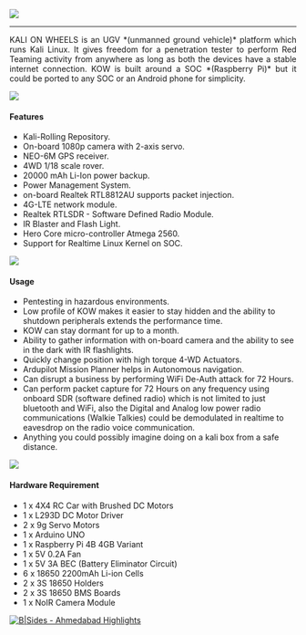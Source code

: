 ![](https://raw.githubusercontent.com/seedon198/kalionwheels/master/images/logo.png)

------------
<div style="text-align: justify">
KALI ON WHEELS is an UGV *(unmanned ground vehicle)* platform which runs Kali Linux. It gives freedom for a penetration tester to perform Red Teaming activity from anywhere as long as both the devices have a stable internet connection. KOW is built around a SOC *(Raspberry Pi)* but it could be ported to any SOC or an Android phone for simplicity.
</div>




![](https://raw.githubusercontent.com/seedon198/kalionwheels/master/images/front.jpg)


#### Features
- Kali-Rolling Repository.
- On-board 1080p camera with 2-axis servo.
- NEO-6M GPS receiver.
- 4WD 1/18 scale rover.
- 20000 mAh Li-Ion power backup.
- Power Management System.
- on-board Realtek RTL8812AU supports packet injection.
- 4G-LTE network module.
- Realtek RTLSDR - Software Defined Radio Module.
- IR Blaster and Flash Light.
- Hero Core micro-controller Atmega 2560.
- Support for Realtime Linux Kernel on SOC.



![](https://raw.githubusercontent.com/seedon198/kalionwheels/master/images/side.jpg)


#### Usage

- Pentesting in hazardous environments.
- Low profile of KOW  makes it easier to stay hidden and the ability to shutdown peripherals extends the performance time.
- KOW can stay dormant for up to a month.
- Ability to gather information with on-board camera and the ability to see in the dark with IR flashlights.
- Quickly change position with high torque 4-WD Actuators.
- Ardupilot Mission Planner helps in Autonomous navigation.
- Can disrupt a business by performing WiFi De-Auth attack for 72 Hours.
- Can perform packet capture for 72 Hours on any frequency using onboard SDR (software defined radio) which is not limited to  just bluetooth and WiFi, also the Digital and Analog low power radio communications (Walkie Talkies) could be demodulated in realtime to eavesdrop on the radio voice communication.
- Anything you could possibly imagine doing on a kali box from a safe distance.


![](https://raw.githubusercontent.com/seedon198/kalionwheels/master/images/top.jpg)



#### Hardware Requirement

- 1 x 4X4 RC Car with Brushed DC Motors
- 1 x L293D DC Motor Driver
- 2 x 9g Servo Motors
- 1 x Arduino UNO
- 1 x Raspberry Pi 4B 4GB Variant
- 1 x 5V 0.2A Fan
- 1 x 5V 3A BEC (Battery Eliminator Circuit)
- 6 x 18650 2200mAh Li-ion Cells
- 2 x 3S 18650 Holders
- 2 x 3S 18650 BMS Boards
- 1 x NoIR Camera Module

[![B|Sides - Ahmedabad Highlights](https://i.ytimg.com/an_webp/WxWGKomwkuo/mqdefault_6s.webp?du=7000&sqp=CMDApvUF&rs=AOn4CLB-mwagR3nASQmCFRlRObAWdKZ1Hw)](https://www.youtube.com/watch?v=WxWGKomwkuo "B|Sides - Ahmedabad Highlights")
